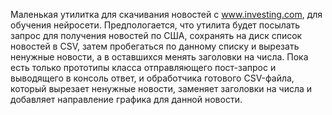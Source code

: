 Маленькая утилитка для скачивания новостей с www.investing.com, для обучения нейросети. Предпологается, что утилита будет посылать запрос для получения новостей по США, сохранять на диск список новостей в CSV, затем пробегаться по данному списку и вырезать ненужные новости, а в оставшихся менять заголовки на числа. Пока есть только прототипы класса отправляющего пост-запрос и выводящего в консоль ответ, и обработчика готового CSV-файла, который вырезает ненужные новости, заменяет заголовки на числа и добавляет направление графика для данной новости.